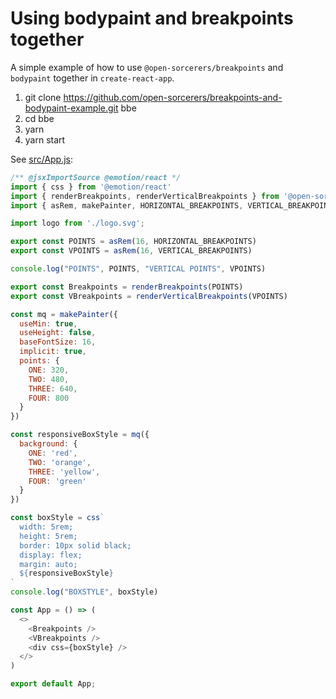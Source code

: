 # Using bodypaint and breakpoints together

 A simple example of how to use `@open-sorcerers/breakpoints` and `bodypaint` together in `create-react-app`.

1. git clone https://github.com/open-sorcerers/breakpoints-and-bodypaint-example.git bbe
2. cd bbe
3. yarn
4. yarn start

See [src/App.js](https://github.com/open-sorcerers/breakpoints-and-bodypaint-example/blob/master/src/App.js):
```js
/** @jsxImportSource @emotion/react */
import { css } from '@emotion/react'
import { renderBreakpoints, renderVerticalBreakpoints } from '@open-sorcerers/breakpoints'
import { asRem, makePainter, HORIZONTAL_BREAKPOINTS, VERTICAL_BREAKPOINTS } from 'bodypaint'

import logo from './logo.svg';

export const POINTS = asRem(16, HORIZONTAL_BREAKPOINTS)
export const VPOINTS = asRem(16, VERTICAL_BREAKPOINTS)

console.log("POINTS", POINTS, "VERTICAL POINTS", VPOINTS)

export const Breakpoints = renderBreakpoints(POINTS)
export const VBreakpoints = renderVerticalBreakpoints(VPOINTS)

const mq = makePainter({
  useMin: true,
  useHeight: false,
  baseFontSize: 16,
  implicit: true,
  points: {
    ONE: 320,
    TWO: 480,
    THREE: 640,
    FOUR: 800
  }
})

const responsiveBoxStyle = mq({
  background: {
    ONE: 'red',
    TWO: 'orange',
    THREE: 'yellow',
    FOUR: 'green'
  }
})

const boxStyle = css`
  width: 5rem;
  height: 5rem;
  border: 10px solid black;
  display: flex;
  margin: auto;
  ${responsiveBoxStyle}
`
console.log("BOXSTYLE", boxStyle)

const App = () => (
  <>
    <Breakpoints />
    <VBreakpoints />
    <div css={boxStyle} />
  </>
)

export default App;
```

